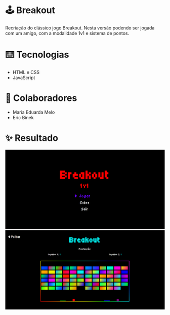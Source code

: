 # 🕹️ Breakout
<p>
  Recriação do clássico jogo Breakout. Nesta versão podendo ser jogada com um amigo, com a modalidade 1v1 e sistema de pontos.
</p>

# ⌨️ Tecnologias
- HTML e CSS
- JavaScript

# 👥 Colaboradores
- Maria Eduarda Melo
- Eric Binek

# ✨ Resultado
<img src="assets/result/01.png">
<img src="assets/result/02.png">

